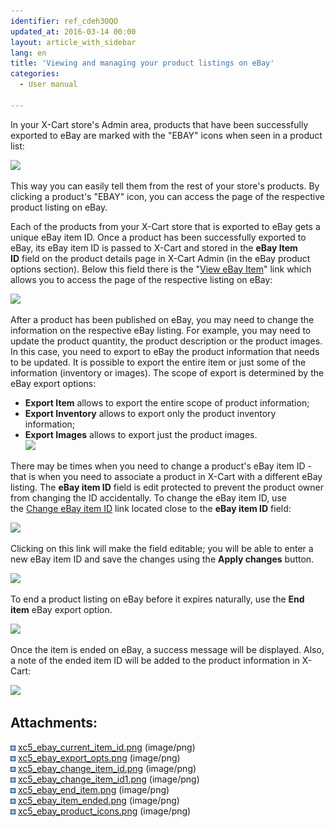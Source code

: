 ```yaml
---
identifier: ref_cdeh3OQO
updated_at: 2016-03-14 00:00
layout: article_with_sidebar
lang: en
title: 'Viewing and managing your product listings on eBay'
categories:
  - User manual

---
```



In your X-Cart store's Admin area, products that have been successfully exported to eBay are marked with the "EBAY" icons when seen in a product list:

![]({{site.baseurl}}/attachments/9306771/9439197.png?effects=drop-shadow)

This way you can easily tell them from the rest of your store's products. By clicking a product's "EBAY" icon, you can access the page of the respective product listing on eBay.

Each of the products from your X-Cart store that is exported to eBay gets a unique eBay item ID. Once a product has been successfully exported to eBay, its eBay item ID is passed to X-Cart and stored in the **eBay Item ID** field on the product details page in X-Cart Admin (in the eBay product options section). Below this field there is the "<u>View eBay Item</u>" link which allows you to access the page of the respective listing on eBay:

![]({{site.baseurl}}/attachments/9306771/9439191.png?effects=drop-shadow)

After a product has been published on eBay, you may need to change the information on the respective eBay listing. For example, you may need to update the product quantity, the product description or the product images. In this case, you need to export to eBay the product information that needs to be updated. It is possible to export the entire item or just some of the information (inventory or images). The scope of export is determined by the eBay export options:

*   **Export Item** allows to export the entire scope of product information;
*   **Export Inventory** allows to export only the product inventory information;
*   **Export Images** allows to export just the product images.  
    ![]({{site.baseurl}}/attachments/9306771/9439192.png?effects=drop-shadow)

There may be times when you need to change a product's eBay item ID - that is when you need to associate a product in X-Cart with a different eBay listing. The **eBay item ID** field is edit protected to prevent the product owner from changing the ID accidentally. To change the eBay item ID, use the <u>Change eBay item ID</u> link located close to the **eBay item ID** field:

![]({{site.baseurl}}/attachments/9306771/9439193.png?effects=drop-shadow)

Clicking on this link will make the field editable; you will be able to enter a new eBay item ID and save the changes using the **Apply changes** button.

![]({{site.baseurl}}/attachments/9306771/9439194.png?effects=drop-shadow)

To end a product listing on eBay before it expires naturally, use the **End item** eBay export option.

![]({{site.baseurl}}/attachments/9306771/9439195.png?effects=drop-shadow)

Once the item is ended on eBay, a success message will be displayed. Also, a note of the ended item ID will be added to the product information in X-Cart:

![]({{site.baseurl}}/attachments/9306771/9439196.png?effects=drop-shadow)

## Attachments:

![](images/icons/bullet_blue.gif) [xc5_ebay_current_item_id.png]({{site.baseurl}}/attachments/9306771/9439191.png) (image/png)  
![](images/icons/bullet_blue.gif) [xc5_ebay_export_opts.png]({{site.baseurl}}/attachments/9306771/9439192.png) (image/png)  
![](images/icons/bullet_blue.gif) [xc5_ebay_change_item_id.png]({{site.baseurl}}/attachments/9306771/9439193.png) (image/png)  
![](images/icons/bullet_blue.gif) [xc5_ebay_change_item_id1.png]({{site.baseurl}}/attachments/9306771/9439194.png) (image/png)  
![](images/icons/bullet_blue.gif) [xc5_ebay_end_item.png]({{site.baseurl}}/attachments/9306771/9439195.png) (image/png)  
![](images/icons/bullet_blue.gif) [xc5_ebay_item_ended.png]({{site.baseurl}}/attachments/9306771/9439196.png) (image/png)  
![](images/icons/bullet_blue.gif) [xc5_ebay_product_icons.png]({{site.baseurl}}/attachments/9306771/9439197.png) (image/png)